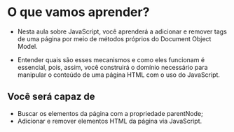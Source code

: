 # O que vamos aprender?

- Nesta aula sobre JavaScript, você aprenderá a adicionar e remover tags de uma página por meio de métodos próprios do Document Object Model.

- Entender quais são esses mecanismos e como eles funcionam é essencial, pois, assim, você construirá o domínio necessário para manipular o conteúdo de uma página HTML com o uso do JavaScript.

## Você será capaz de

- Buscar os elementos da página com a propriedade parentNode;
- Adicionar e remover elementos HTML da página via JavaScript.
